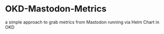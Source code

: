 # OKD-Mastodon-Metrics
a simple approach to grab metrics from Mastodon running via Helm Chart in OKD
